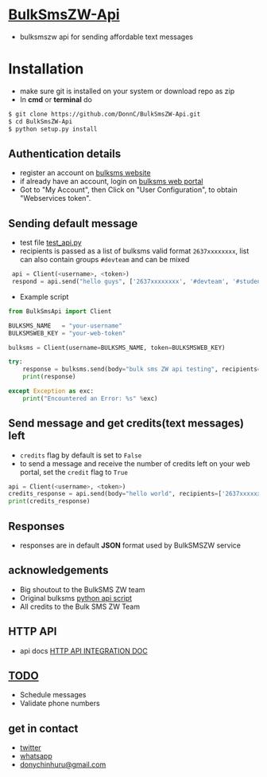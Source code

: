 # [BulkSmsZW-Api](http://www.bulksmsweb.com/)
- bulksmszw api for sending affordable text messages

# Installation
- make sure git is installed on your system or download repo as zip
- In **cmd** or **terminal** do

```bash
$ git clone https://github.com/DonnC/BulkSmsZW-Api.git
$ cd BulkSmsZW-Api
$ python setup.py install
```

## Authentication details
- register an account on [bulksms website](http://www.bulksmsweb.com/)
- if already have an account, login on [bulksms web portal](http://portal.bulksmsweb.com)
- Got to "My Account", then Click on "User Configuration", to obtain "Webservices token".

## Sending default message
- test file [test_api.py](https://github.com/DonnC/BulkSmsZW-Api/blob/master/test_api.py)
- recipients is passed as a list of bulksms valid format ```2637xxxxxxxx```, list can also contain groups ```#devteam``` and can be mixed

```python
 api = Client(<username>, <token>)
 respond = api.send("hello guys", ['2637xxxxxxxx', '#devteam', '#students'])
```

- Example script

```python
from BulkSmsApi import Client

BULKSMS_NAME   = "your-username"
BULKSMSWEB_KEY = "your-web-token"

bulksms = Client(username=BULKSMS_NAME, token=BULKSMSWEB_KEY)

try:
    response = bulksms.send(body="bulk sms ZW api testing", recipients=['2637xxxxxxxx', '2637yyyyyyyy'])
    print(response)

except Exception as exc:
    print("Encountered an Error: %s" %exc)
```

## Send message and get credits(text messages) left
- ```credits``` flag by default is set to ```False```
- to send a message and receive the number of credits left on your web portal, set the ```credit``` flag to ```True```

```python
api = Client(<username>, <token>)
credits_response = api.send(body="hello world", recipients=['2637xxxxxxxx'], credits=True)
print(credits_response)
```

## Responses
- responses are in default **JSON** format used by BulkSMSZW service

## acknowledgements
- Big shoutout to the BulkSMS ZW team
- Original bulksms [python api script](http://portal.bulksmsweb.com/sample/samplepy.html)
- All credits to the Bulk SMS ZW Team

## HTTP API
- api docs [HTTP API INTEGRATION DOC](http://portal.bulksmsweb.com/downloads/BulkSMS-API.pdf)

## [TODO]()
- Schedule messages
- Validate phone numbers

## get in contact
- [twitter](https://twitter.com/@donix_22)
- [whatsapp](https://wa.me/263778060126?text=BulkSMSZW-Api%20%0AGitHub:%0Ahttps://github.com/DonnC/BulkSmsZW-Api)
- donychinhuru@gmail.com
